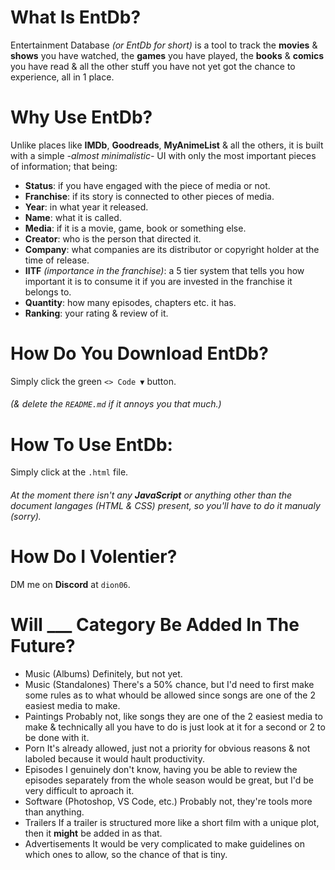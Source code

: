 # What Is EntDb?
Entertainment Database *(or EntDb for short)* is a tool to track the **movies** & **shows** you have watched, the **games** you have played, the **books** & **comics** you have read & all the other stuff you have not yet got the chance to experience, all in 1 place.
# Why Use EntDb?
Unlike places like **IMDb**, **Goodreads**, **MyAnimeList** & all the others, it is built with a simple *-almost minimalistic-* UI with only the most important pieces of information; that being:
- **Status**: if you have engaged with the piece of media or not.
- **Franchise**: if its story is connected to other pieces of media.
- **Year**: in what year it released.
- **Name**: what it is called.
- **Media**: if it is a movie, game, book or something else.
- **Creator**: who is the person that directed it.
- **Company**: what companies are its distributor or copyright holder at the time of release.
- **IITF** *(importance in the franchise)*: a 5 tier system that tells you how important it is to consume it if you are invested in the franchise it belongs to.
- **Quantity**: how many episodes, chapters etc. it has.
- **Ranking**: your rating & review of it.
# How Do You Download EntDb?
Simply click the green `<> Code ▼` button.
###### *(& delete the `README.md` if it annoys you that much.)*
# How To Use EntDb:
Simply click at the `.html` file.
###### At the moment there isn't any **JavaScript** or anything other than the document langages *(HTML & CSS)* present, so you'll have to do it manualy *(sorry)*.
# How Do I Volentier?
DM me on **Discord** at `dion06`.
# Will ___ Category Be Added In The Future?
- Music (Albums)
Definitely, but not yet.
- Music (Standalones)
There's a 50% chance, but I'd need to first make some rules as to what whould be allowed since songs are one of the 2 easiest media to make.
- Paintings
Probably not, like songs they are one of the 2 easiest media to make & technically all you have to do is just look at it for a second or 2 to be done with it.
- Porn
It's already allowed, just not a priority for obvious reasons & not laboled because it would hault productivity.
- Episodes
I genuinely don't know, having you be able to review the episodes separately from the whole season would be great, but I'd be very difficult to aproach it.
- Software (Photoshop, VS Code, etc.)
Probably not, they're tools more than anything.
- Trailers
If a trailer is structured more like a short film with a unique plot, then it **might** be added in as that.
- Advertisements
It would be very complicated to make guidelines on which ones to allow, so the chance of that is tiny.